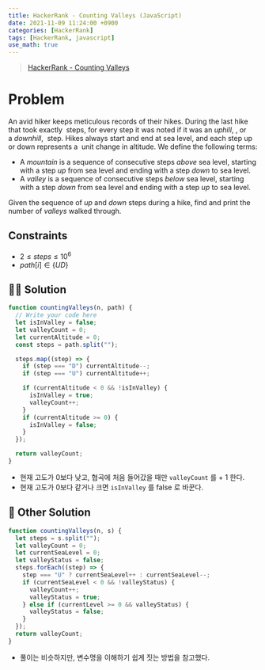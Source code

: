 ```yaml
---
title: HackerRank - Counting Valleys (JavaScript)
date: 2021-11-09 11:24:00 +0900
categories: [HackerRank]
tags: [HackerRank, javascript]
use_math: true
---
```


> [HackerRank - Counting Valleys](https://www.hackerrank.com/challenges/counting-valleys/problem)

# Problem

An avid hiker keeps meticulous records of their hikes. During the last hike that took exactly  steps, for every step it was noted if it was an *uphill*, , or a *downhill*,  step. Hikes always start and end at sea level, and each step up or down represents a  unit change in altitude. We define the following terms:

- A *mountain* is a sequence of consecutive steps *above* sea level, starting with a step *up* from sea level and ending with a step *down* to sea level.
- A *valley* is a sequence of consecutive steps *below* sea level, starting with a step *down* from sea level and ending with a step *up* to sea level.

Given the sequence of *up* and *down* steps during a hike, find and print the number of *valleys* walked through.

## Constraints

- $2 \leq steps \leq 10^6$
- $path[i] \in \{U D\}$

## 🙋‍♂️ Solution

```javascript
function countingValleys(n, path) {
  // Write your code here
  let isInValley = false;
  let valleyCount = 0;
  let currentAltitude = 0;
  const steps = path.split("");

  steps.map((step) => {
    if (step === "D") currentAltitude--;
    if (step === "U") currentAltitude++;

    if (currentAltitude < 0 && !isInValley) {
      isInValley = true;
      valleyCount++;
    }
    if (currentAltitude >= 0) {
      isInValley = false;
    }
  });

  return valleyCount;
}
```

- 현재 고도가 0보다 낮고, 협곡에 처음 들어갔을 때만 `valleyCount` 를 + 1 한다.
- 현재 고도가 0보다 같거나 크면 `isInValley` 를 false 로 바꾼다.

## 👀 Other Solution

```javascript
function countingValleys(n, s) {
  let steps = s.split("");
  let valleyCount = 0;
  let currentSeaLevel = 0;
  let valleyStatus = false;
  steps.forEach((step) => {
    step === "U" ? currentSeaLevel++ : currentSeaLevel--;
    if (currentSeaLevel < 0 && !valleyStatus) {
      valleyCount++;
      valleyStatus = true;
    } else if (currentLevel >= 0 && valleyStatus) {
      valleyStatus = false;
    }
  });
  return valleyCount;
}
```

- 풀이는 비슷하지만, 변수명을 이해하기 쉽게 짓는 방법을 참고했다.
